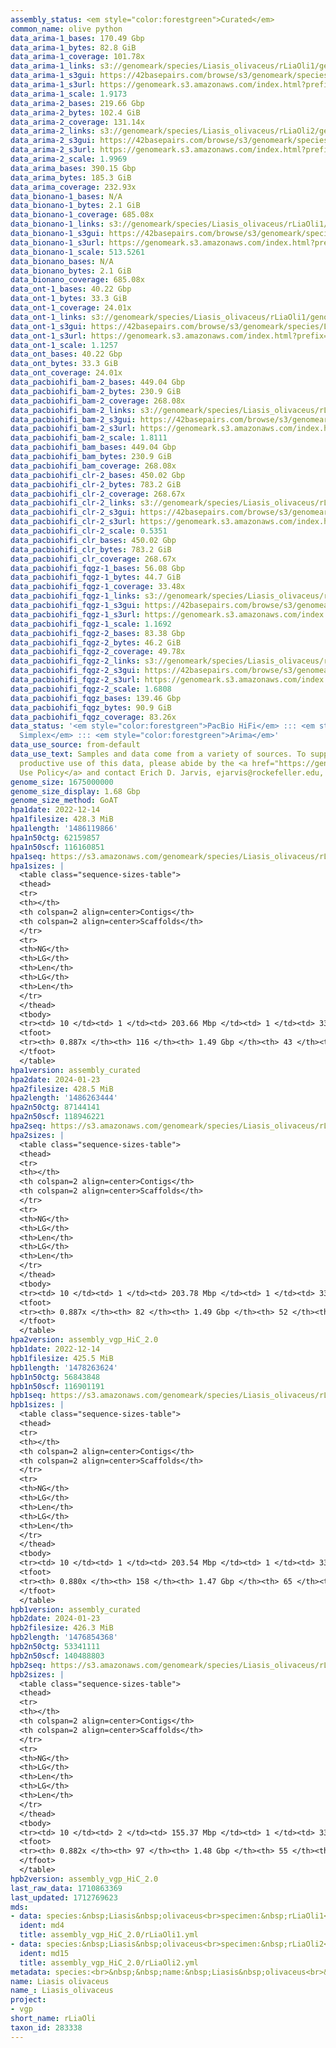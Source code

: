 ```yaml
---
assembly_status: <em style="color:forestgreen">Curated</em>
common_name: olive python
data_arima-1_bases: 170.49 Gbp
data_arima-1_bytes: 82.8 GiB
data_arima-1_coverage: 101.78x
data_arima-1_links: s3://genomeark/species/Liasis_olivaceus/rLiaOli1/genomic_data/arima/<br>
data_arima-1_s3gui: https://42basepairs.com/browse/s3/genomeark/species/Liasis_olivaceus/rLiaOli1/genomic_data/arima/
data_arima-1_s3url: https://genomeark.s3.amazonaws.com/index.html?prefix=species/Liasis_olivaceus/rLiaOli1/genomic_data/arima/
data_arima-1_scale: 1.9173
data_arima-2_bases: 219.66 Gbp
data_arima-2_bytes: 102.4 GiB
data_arima-2_coverage: 131.14x
data_arima-2_links: s3://genomeark/species/Liasis_olivaceus/rLiaOli2/genomic_data/arima/<br>
data_arima-2_s3gui: https://42basepairs.com/browse/s3/genomeark/species/Liasis_olivaceus/rLiaOli2/genomic_data/arima/
data_arima-2_s3url: https://genomeark.s3.amazonaws.com/index.html?prefix=species/Liasis_olivaceus/rLiaOli2/genomic_data/arima/
data_arima-2_scale: 1.9969
data_arima_bases: 390.15 Gbp
data_arima_bytes: 185.3 GiB
data_arima_coverage: 232.93x
data_bionano-1_bases: N/A
data_bionano-1_bytes: 2.1 GiB
data_bionano-1_coverage: 685.08x
data_bionano-1_links: s3://genomeark/species/Liasis_olivaceus/rLiaOli1/genomic_data/bionano/<br>
data_bionano-1_s3gui: https://42basepairs.com/browse/s3/genomeark/species/Liasis_olivaceus/rLiaOli1/genomic_data/bionano/
data_bionano-1_s3url: https://genomeark.s3.amazonaws.com/index.html?prefix=species/Liasis_olivaceus/rLiaOli1/genomic_data/bionano/
data_bionano-1_scale: 513.5261
data_bionano_bases: N/A
data_bionano_bytes: 2.1 GiB
data_bionano_coverage: 685.08x
data_ont-1_bases: 40.22 Gbp
data_ont-1_bytes: 33.3 GiB
data_ont-1_coverage: 24.01x
data_ont-1_links: s3://genomeark/species/Liasis_olivaceus/rLiaOli1/genomic_data/ont/<br>
data_ont-1_s3gui: https://42basepairs.com/browse/s3/genomeark/species/Liasis_olivaceus/rLiaOli1/genomic_data/ont/
data_ont-1_s3url: https://genomeark.s3.amazonaws.com/index.html?prefix=species/Liasis_olivaceus/rLiaOli1/genomic_data/ont/
data_ont-1_scale: 1.1257
data_ont_bases: 40.22 Gbp
data_ont_bytes: 33.3 GiB
data_ont_coverage: 24.01x
data_pacbiohifi_bam-2_bases: 449.04 Gbp
data_pacbiohifi_bam-2_bytes: 230.9 GiB
data_pacbiohifi_bam-2_coverage: 268.08x
data_pacbiohifi_bam-2_links: s3://genomeark/species/Liasis_olivaceus/rLiaOli2/genomic_data/pacbio_hifi/<br>
data_pacbiohifi_bam-2_s3gui: https://42basepairs.com/browse/s3/genomeark/species/Liasis_olivaceus/rLiaOli2/genomic_data/pacbio_hifi/
data_pacbiohifi_bam-2_s3url: https://genomeark.s3.amazonaws.com/index.html?prefix=species/Liasis_olivaceus/rLiaOli2/genomic_data/pacbio_hifi/
data_pacbiohifi_bam-2_scale: 1.8111
data_pacbiohifi_bam_bases: 449.04 Gbp
data_pacbiohifi_bam_bytes: 230.9 GiB
data_pacbiohifi_bam_coverage: 268.08x
data_pacbiohifi_clr-2_bases: 450.02 Gbp
data_pacbiohifi_clr-2_bytes: 783.2 GiB
data_pacbiohifi_clr-2_coverage: 268.67x
data_pacbiohifi_clr-2_links: s3://genomeark/species/Liasis_olivaceus/rLiaOli2/genomic_data/pacbio_hifi/<br>
data_pacbiohifi_clr-2_s3gui: https://42basepairs.com/browse/s3/genomeark/species/Liasis_olivaceus/rLiaOli2/genomic_data/pacbio_hifi/
data_pacbiohifi_clr-2_s3url: https://genomeark.s3.amazonaws.com/index.html?prefix=species/Liasis_olivaceus/rLiaOli2/genomic_data/pacbio_hifi/
data_pacbiohifi_clr-2_scale: 0.5351
data_pacbiohifi_clr_bases: 450.02 Gbp
data_pacbiohifi_clr_bytes: 783.2 GiB
data_pacbiohifi_clr_coverage: 268.67x
data_pacbiohifi_fqgz-1_bases: 56.08 Gbp
data_pacbiohifi_fqgz-1_bytes: 44.7 GiB
data_pacbiohifi_fqgz-1_coverage: 33.48x
data_pacbiohifi_fqgz-1_links: s3://genomeark/species/Liasis_olivaceus/rLiaOli1/genomic_data/pacbio_hifi/<br>
data_pacbiohifi_fqgz-1_s3gui: https://42basepairs.com/browse/s3/genomeark/species/Liasis_olivaceus/rLiaOli1/genomic_data/pacbio_hifi/
data_pacbiohifi_fqgz-1_s3url: https://genomeark.s3.amazonaws.com/index.html?prefix=species/Liasis_olivaceus/rLiaOli1/genomic_data/pacbio_hifi/
data_pacbiohifi_fqgz-1_scale: 1.1692
data_pacbiohifi_fqgz-2_bases: 83.38 Gbp
data_pacbiohifi_fqgz-2_bytes: 46.2 GiB
data_pacbiohifi_fqgz-2_coverage: 49.78x
data_pacbiohifi_fqgz-2_links: s3://genomeark/species/Liasis_olivaceus/rLiaOli2/genomic_data/pacbio_hifi/<br>
data_pacbiohifi_fqgz-2_s3gui: https://42basepairs.com/browse/s3/genomeark/species/Liasis_olivaceus/rLiaOli2/genomic_data/pacbio_hifi/
data_pacbiohifi_fqgz-2_s3url: https://genomeark.s3.amazonaws.com/index.html?prefix=species/Liasis_olivaceus/rLiaOli2/genomic_data/pacbio_hifi/
data_pacbiohifi_fqgz-2_scale: 1.6808
data_pacbiohifi_fqgz_bases: 139.46 Gbp
data_pacbiohifi_fqgz_bytes: 90.9 GiB
data_pacbiohifi_fqgz_coverage: 83.26x
data_status: '<em style="color:forestgreen">PacBio HiFi</em> ::: <em style="color:forestgreen">ONT
  Simplex</em> ::: <em style="color:forestgreen">Arima</em>'
data_use_source: from-default
data_use_text: Samples and data come from a variety of sources. To support fair and
  productive use of this data, please abide by the <a href="https://genome10k.soe.ucsc.edu/data-use-policies/">Data
  Use Policy</a> and contact Erich D. Jarvis, ejarvis@rockefeller.edu, with any questions.
genome_size: 1675000000
genome_size_display: 1.68 Gbp
genome_size_method: GoAT
hpa1date: 2022-12-14
hpa1filesize: 428.3 MiB
hpa1length: '1486119866'
hpa1n50ctg: 62159857
hpa1n50scf: 116160851
hpa1seq: https://s3.amazonaws.com/genomeark/species/Liasis_olivaceus/rLiaOli1/assembly_curated/rLiaOli1.hap1.cur.20221214.fasta.gz
hpa1sizes: |
  <table class="sequence-sizes-table">
  <thead>
  <tr>
  <th></th>
  <th colspan=2 align=center>Contigs</th>
  <th colspan=2 align=center>Scaffolds</th>
  </tr>
  <tr>
  <th>NG</th>
  <th>LG</th>
  <th>Len</th>
  <th>LG</th>
  <th>Len</th>
  </tr>
  </thead>
  <tbody>
  <tr><td> 10 </td><td> 1 </td><td> 203.66 Mbp </td><td> 1 </td><td> 332.08 Mbp </td></tr><tr><td> 20 </td><td> 3 </td><td> 104.46 Mbp </td><td> 2 </td><td> 264.61 Mbp </td></tr><tr><td> 30 </td><td> 4 </td><td> 98.00 Mbp </td><td> 2 </td><td> 264.61 Mbp </td></tr><tr><td> 40 </td><td> 7 </td><td> 72.83 Mbp </td><td> 3 </td><td> 203.66 Mbp </td></tr><tr style="background-color:#cccccc;"><td> 50 </td><td> 9 </td><td style="background-color:#88ff88;"> 62.16 Mbp </td><td> 4 </td><td style="background-color:#88ff88;"> 116.16 Mbp </td></tr><tr><td> 60 </td><td> 13 </td><td> 32.12 Mbp </td><td> 5 </td><td> 113.56 Mbp </td></tr><tr><td> 70 </td><td> 19 </td><td> 23.73 Mbp </td><td> 7 </td><td> 82.07 Mbp </td></tr><tr><td> 80 </td><td> 30 </td><td> 11.54 Mbp </td><td> 10 </td><td> 26.30 Mbp </td></tr><tr><td> 90 </td><td> 0 </td><td>  </td><td> 0 </td><td>  </td></tr><tr><td> 100 </td><td> 0 </td><td>  </td><td> 0 </td><td>  </td></tr></tbody>
  <tfoot>
  <tr><th> 0.887x </th><th> 116 </th><th> 1.49 Gbp </th><th> 43 </th><th> 1.49 Gbp </th></tr>
  </tfoot>
  </table>
hpa1version: assembly_curated
hpa2date: 2024-01-23
hpa2filesize: 428.5 MiB
hpa2length: '1486263444'
hpa2n50ctg: 87144141
hpa2n50scf: 118946221
hpa2seq: https://s3.amazonaws.com/genomeark/species/Liasis_olivaceus/rLiaOli2/assembly_vgp_HiC_2.0/rLiaOli2.HiC.hap1.20240123.fasta.gz
hpa2sizes: |
  <table class="sequence-sizes-table">
  <thead>
  <tr>
  <th></th>
  <th colspan=2 align=center>Contigs</th>
  <th colspan=2 align=center>Scaffolds</th>
  </tr>
  <tr>
  <th>NG</th>
  <th>LG</th>
  <th>Len</th>
  <th>LG</th>
  <th>Len</th>
  </tr>
  </thead>
  <tbody>
  <tr><td> 10 </td><td> 1 </td><td> 203.78 Mbp </td><td> 1 </td><td> 332.01 Mbp </td></tr><tr><td> 20 </td><td> 2 </td><td> 165.90 Mbp </td><td> 2 </td><td> 261.06 Mbp </td></tr><tr><td> 30 </td><td> 3 </td><td> 155.55 Mbp </td><td> 2 </td><td> 261.06 Mbp </td></tr><tr><td> 40 </td><td> 5 </td><td> 98.25 Mbp </td><td> 3 </td><td> 203.78 Mbp </td></tr><tr style="background-color:#cccccc;"><td> 50 </td><td> 7 </td><td style="background-color:#88ff88;"> 87.14 Mbp </td><td> 4 </td><td style="background-color:#88ff88;"> 118.95 Mbp </td></tr><tr><td> 60 </td><td> 9 </td><td> 74.73 Mbp </td><td> 5 </td><td> 116.06 Mbp </td></tr><tr><td> 70 </td><td> 11 </td><td> 58.95 Mbp </td><td> 7 </td><td> 97.68 Mbp </td></tr><tr><td> 80 </td><td> 18 </td><td> 15.48 Mbp </td><td> 9 </td><td> 77.04 Mbp </td></tr><tr><td> 90 </td><td> 0 </td><td>  </td><td> 0 </td><td>  </td></tr><tr><td> 100 </td><td> 0 </td><td>  </td><td> 0 </td><td>  </td></tr></tbody>
  <tfoot>
  <tr><th> 0.887x </th><th> 82 </th><th> 1.49 Gbp </th><th> 52 </th><th> 1.49 Gbp </th></tr>
  </tfoot>
  </table>
hpa2version: assembly_vgp_HiC_2.0
hpb1date: 2022-12-14
hpb1filesize: 425.5 MiB
hpb1length: '1478263624'
hpb1n50ctg: 56843848
hpb1n50scf: 116901191
hpb1seq: https://s3.amazonaws.com/genomeark/species/Liasis_olivaceus/rLiaOli1/assembly_curated/rLiaOli1.hap2.cur.20221214.fasta.gz
hpb1sizes: |
  <table class="sequence-sizes-table">
  <thead>
  <tr>
  <th></th>
  <th colspan=2 align=center>Contigs</th>
  <th colspan=2 align=center>Scaffolds</th>
  </tr>
  <tr>
  <th>NG</th>
  <th>LG</th>
  <th>Len</th>
  <th>LG</th>
  <th>Len</th>
  </tr>
  </thead>
  <tbody>
  <tr><td> 10 </td><td> 1 </td><td> 203.54 Mbp </td><td> 1 </td><td> 332.68 Mbp </td></tr><tr><td> 20 </td><td> 3 </td><td> 104.43 Mbp </td><td> 2 </td><td> 259.48 Mbp </td></tr><tr><td> 30 </td><td> 4 </td><td> 96.37 Mbp </td><td> 2 </td><td> 259.48 Mbp </td></tr><tr><td> 40 </td><td> 6 </td><td> 74.90 Mbp </td><td> 3 </td><td> 203.54 Mbp </td></tr><tr style="background-color:#cccccc;"><td> 50 </td><td> 9 </td><td style="background-color:#88ff88;"> 56.84 Mbp </td><td> 4 </td><td style="background-color:#88ff88;"> 116.90 Mbp </td></tr><tr><td> 60 </td><td> 13 </td><td> 32.11 Mbp </td><td> 5 </td><td> 113.50 Mbp </td></tr><tr><td> 70 </td><td> 22 </td><td> 12.89 Mbp </td><td> 7 </td><td> 81.91 Mbp </td></tr><tr><td> 80 </td><td> 41 </td><td> 6.18 Mbp </td><td> 11 </td><td> 25.60 Mbp </td></tr><tr><td> 90 </td><td> 0 </td><td>  </td><td> 0 </td><td>  </td></tr><tr><td> 100 </td><td> 0 </td><td>  </td><td> 0 </td><td>  </td></tr></tbody>
  <tfoot>
  <tr><th> 0.880x </th><th> 158 </th><th> 1.47 Gbp </th><th> 65 </th><th> 1.48 Gbp </th></tr>
  </tfoot>
  </table>
hpb1version: assembly_curated
hpb2date: 2024-01-23
hpb2filesize: 426.3 MiB
hpb2length: '1476854368'
hpb2n50ctg: 53341111
hpb2n50scf: 140488803
hpb2seq: https://s3.amazonaws.com/genomeark/species/Liasis_olivaceus/rLiaOli2/assembly_vgp_HiC_2.0/rLiaOli2.HiC.hap2.20240123.fasta.gz
hpb2sizes: |
  <table class="sequence-sizes-table">
  <thead>
  <tr>
  <th></th>
  <th colspan=2 align=center>Contigs</th>
  <th colspan=2 align=center>Scaffolds</th>
  </tr>
  <tr>
  <th>NG</th>
  <th>LG</th>
  <th>Len</th>
  <th>LG</th>
  <th>Len</th>
  </tr>
  </thead>
  <tbody>
  <tr><td> 10 </td><td> 2 </td><td> 155.37 Mbp </td><td> 1 </td><td> 330.43 Mbp </td></tr><tr><td> 20 </td><td> 3 </td><td> 134.64 Mbp </td><td> 2 </td><td> 259.70 Mbp </td></tr><tr><td> 30 </td><td> 4 </td><td> 109.92 Mbp </td><td> 2 </td><td> 259.70 Mbp </td></tr><tr><td> 40 </td><td> 6 </td><td> 79.94 Mbp </td><td> 3 </td><td> 203.11 Mbp </td></tr><tr style="background-color:#cccccc;"><td> 50 </td><td> 8 </td><td style="background-color:#88ff88;"> 53.34 Mbp </td><td> 4 </td><td style="background-color:#88ff88;"> 140.49 Mbp </td></tr><tr><td> 60 </td><td> 12 </td><td> 36.69 Mbp </td><td> 5 </td><td> 115.94 Mbp </td></tr><tr><td> 70 </td><td> 17 </td><td> 28.58 Mbp </td><td> 7 </td><td> 96.72 Mbp </td></tr><tr><td> 80 </td><td> 26 </td><td> 12.68 Mbp </td><td> 8 </td><td> 82.02 Mbp </td></tr><tr><td> 90 </td><td> 0 </td><td>  </td><td> 0 </td><td>  </td></tr><tr><td> 100 </td><td> 0 </td><td>  </td><td> 0 </td><td>  </td></tr></tbody>
  <tfoot>
  <tr><th> 0.882x </th><th> 97 </th><th> 1.48 Gbp </th><th> 55 </th><th> 1.48 Gbp </th></tr>
  </tfoot>
  </table>
hpb2version: assembly_vgp_HiC_2.0
last_raw_data: 1710863369
last_updated: 1712769623
mds:
- data: species:&nbsp;Liasis&nbsp;olivaceus<br>specimen:&nbsp;rLiaOli1<br>projects:&nbsp;<br>&nbsp;&nbsp;-&nbsp;vgp<br>assembled_by_group:&nbsp;Rockefeller<br>data_location:&nbsp;S3<br>release_to:&nbsp;S3<br>combine_for_curation:&nbsp;true<br>hap1:&nbsp;s3://genomeark/species/Liasis_olivaceus/rLiaOli1/assembly_vgp_HiC_2.0/rLiaOli1.HiC.hap1.20221214.fasta.gz<br>hap2:&nbsp;s3://genomeark/species/Liasis_olivaceus/rLiaOli1/assembly_vgp_HiC_2.0/rLiaOli1.HiC.hap2.20221214.fasta.gz<br>pretext_hap1:&nbsp;s3://genomeark/species/Liasis_olivaceus/rLiaOli1/assembly_vgp_HiC_2.0/evaluation/hap1/pretext/rLiaOli1_hap1_s2.pretext<br>pretext_hap2:&nbsp;s3://genomeark/species/Liasis_olivaceus/rLiaOli1/assembly_vgp_HiC_2.0/evaluation/hap2/pretext/rLiaOli1_hap2_s2.pretext<br>kmer_spectra_img:&nbsp;s3://genomeark/species/Liasis_olivaceus/rLiaOli1/assembly_vgp_HiC_2.0/evaluation/merqury/rLiaOli1_png/<br>pacbio_read_dir:&nbsp;s3://genomeark/species/Liasis_olivaceus/rLiaOli1/genomic_data/pacbio_hifi/<br>pacbio_read_type:&nbsp;hifi<br>bionano_cmap_dir:&nbsp;s3://genomeark/species/Liasis_olivaceus/rLiaOli1/genomic_data/bionano/<br>hic_read_dir:&nbsp;s3://genomeark/species/Liasis_olivaceus/rLiaOli1/genomic_data/arima/<br>pipeline:&nbsp;<br>&nbsp;&nbsp;-&nbsp;hifiasm&nbsp;(0.16.1+galaxy4)<br>&nbsp;&nbsp;-&nbsp;solve&nbsp;(3.7)<br>&nbsp;&nbsp;-&nbsp;yahs&nbsp;(1.2a.2+galaxy0)<br>notes:&nbsp;This&nbsp;was&nbsp;a&nbsp;Hifiasm-HiC&nbsp;assembly&nbsp;of&nbsp;rLiaOli1,&nbsp;resulting&nbsp;in&nbsp;two&nbsp;complete&nbsp;haplotypes.&nbsp;HiC&nbsp;scaffolding&nbsp;was&nbsp;performed&nbsp;with&nbsp;YaHS.&nbsp;&nbsp;The&nbsp;HiC&nbsp;prep&nbsp;kit&nbsp;used&nbsp;was&nbsp;Swift-IDT.&nbsp;<br>
  ident: md4
  title: assembly_vgp_HiC_2.0/rLiaOli1.yml
- data: species:&nbsp;Liasis&nbsp;olivaceus<br>specimen:&nbsp;rLiaOli2<br>projects:&nbsp;<br>&nbsp;&nbsp;-&nbsp;vgp<br>data_location:&nbsp;S3<br>release_to:&nbsp;S3<br>hap1:&nbsp;s3://genomeark/species/Liasis_olivaceus/rLiaOli2/assembly_vgp_HiC_2.0/rLiaOli2.HiC.hap1.20240123.fasta.gz<br>hap2:&nbsp;s3://genomeark/species/Liasis_olivaceus/rLiaOli2/assembly_vgp_HiC_2.0/rLiaOli2.HiC.hap2.20240123.fasta.gz<br>pretext_hap1:&nbsp;s3://genomeark/species/Liasis_olivaceus/rLiaOli2/assembly_vgp_HiC_2.0/evaluation/hap1/pretext/rLiaOli2_hap1__s2_heatmap.pretext<br>pretext_hap2:&nbsp;s3://genomeark/species/Liasis_olivaceus/rLiaOli2/assembly_vgp_HiC_2.0/evaluation/hap2/pretext/rLiaOli2_hap2__s2_heatmap.pretext<br>kmer_spectra_img:&nbsp;s3://genomeark/species/Liasis_olivaceus/rLiaOli2/assembly_vgp_HiC_2.0/evaluation/merqury/rLiaOli2_png/<br>pacbio_read_dir:&nbsp;s3://genomeark/species/Liasis_olivaceus/rLiaOli2/genomic_data/pacbio_hifi/<br>pacbio_read_type:&nbsp;hifi<br>hic_read_dir:&nbsp;s3://genomeark/species/Liasis_olivaceus/rLiaOli2/genomic_data/arima/<br>bionano_cmap_dir:&nbsp;s3://genomeark/species/Liasis_olivaceus/rLiaOli2/genomic_data/bionano/<br>pipeline:<br>&nbsp;&nbsp;-&nbsp;hifiasm&nbsp;(0.19.3+galaxy0)<br>&nbsp;&nbsp;-&nbsp;yahs&nbsp;(1.2a.2+galaxy0)<br>assembled_by_group:&nbsp;Rockefeller<br>notes:&nbsp;This&nbsp;was&nbsp;a&nbsp;hifiasm-HiC&nbsp;assembly&nbsp;of&nbsp;rLiaOli2,&nbsp;resulting&nbsp;in&nbsp;two&nbsp;complete&nbsp;haplotypes.&nbsp;This&nbsp;individual&nbsp;did&nbsp;have&nbsp;bionano&nbsp;data,&nbsp;but&nbsp;it&nbsp;was&nbsp;not&nbsp;used&nbsp;during&nbsp;assembly&nbsp;because&nbsp;the&nbsp;HiC&nbsp;scaffolding&nbsp;was&nbsp;sufficient.&nbsp;HiC&nbsp;scaffolding&nbsp;was&nbsp;performed&nbsp;with&nbsp;yahs.&nbsp;The&nbsp;HiC&nbsp;prep&nbsp;was&nbsp;Arima&nbsp;kit&nbsp;2,&nbsp;and&nbsp;the&nbsp;library&nbsp;prep&nbsp;kit&nbsp;was&nbsp;the&nbsp;Arima&nbsp;kit,&nbsp;requiring&nbsp;5&nbsp;bp&nbsp;trimmed&nbsp;off&nbsp;both&nbsp;forward&nbsp;and&nbsp;reverse&nbsp;reads&nbsp;before&nbsp;usage&nbsp;with&nbsp;the&nbsp;Arima&nbsp;mapping&nbsp;pipeline.&nbsp;MitoHiFi&nbsp;failed&nbsp;to&nbsp;find&nbsp;a&nbsp;mito&nbsp;for&nbsp;this&nbsp;individual's&nbsp;data.&nbsp;&nbsp;
  ident: md15
  title: assembly_vgp_HiC_2.0/rLiaOli2.yml
metadata: species:<br>&nbsp;&nbsp;name:&nbsp;Liasis&nbsp;olivaceus<br>&nbsp;&nbsp;individuals:<br>&nbsp;&nbsp;-&nbsp;short_name:&nbsp;rLiaOli1<br>&nbsp;&nbsp;short_name:&nbsp;rLiaOli<br>&nbsp;&nbsp;taxon_id:&nbsp;283338<br>&nbsp;&nbsp;common_name:&nbsp;olive&nbsp;python<br>&nbsp;&nbsp;genome_size:&nbsp;1675000000<br>&nbsp;&nbsp;genome_size_method:&nbsp;GoAT<br>&nbsp;&nbsp;order:<br>&nbsp;&nbsp;&nbsp;&nbsp;name:&nbsp;Squamata<br>&nbsp;&nbsp;family:<br>&nbsp;&nbsp;&nbsp;&nbsp;name:&nbsp;Pythonidae<br>&nbsp;&nbsp;project:&nbsp;[&nbsp;vgp&nbsp;]<br>
name: Liasis olivaceus
name_: Liasis_olivaceus
project:
- vgp
short_name: rLiaOli
taxon_id: 283338
---
```


